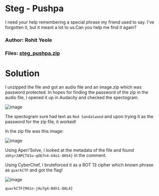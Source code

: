 Steg - Pushpa
=

I need your help remembering a special phrase my friend used to say. I've forgotten it, but it meant a lot to us.Can you help me find it again?

### Author: Rohit Yeole

### Files: [steg_pushpa.zip](https://github.com/Apzyte-Gamer/hack-Envision-2024/files/14324168/steg_pushpa.zip)

Solution
=

I unzipped the file and got an audio file and an image.zip which was password protected. In hopes for finding the password of the zip in the audio file, I opened it up in Audacity and checked the spectogram.

![image](https://github.com/Apzyte-Gamer/hack-Envision-2024/assets/71684682/35846c35-2938-4b04-a8d9-20ab06b4a22c)

The spectogram sure had text as `Red Sandalwood` and upon trying it as the password for the zip file, it worked!

In the zip file was this image:

![image](https://github.com/Apzyte-Gamer/hack-Envision-2024/assets/71684682/fb9641f8-1942-4cf7-a6d0-420001274966)

Using Aperi'Solve, I looked at the metadata of the file and found `xbhyrJAM{T41u-qOb7n4-U4o1-8HS4}` in the comment.

Using CyberChef, I bruteforced it as a ROT 13 cipher which known phrase as `quarkCTF` and got the flag!

![image](https://github.com/Apzyte-Gamer/hack-Envision-2024/assets/71684682/0fda949b-7fd5-4fe1-8bb0-bdc99a8f98df)

`quarkCTF{M41n-jHu7g4-N4h1-8AL4}`
